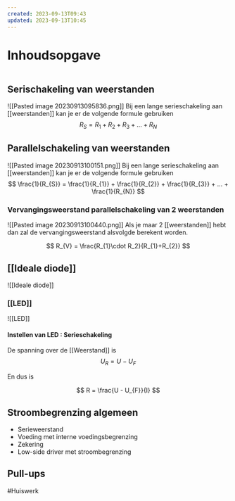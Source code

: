 ```yaml
---
created: 2023-09-13T09:43
updated: 2023-09-13T10:45
---
```

# Inhoudsopgave
```toc
```

## Serischakeling van weerstanden
![[Pasted image 20230913095836.png]]
Bij een lange serieschakeling aan [[weerstanden]] kan je er de volgende formule gebruiken
$$
R_{S} = R_{1} + R_{2}  + R_{3} + ... + R_{N}
$$

## Parallelschakeling van weerstanden
![[Pasted image 20230913100151.png]]
Bij een lange serieschakeling aan [[weerstanden]] kan je er de volgende formule gebruiken
$$
\frac{1}{R_{S}} = \frac{1}{R_{1}} + \frac{1}{R_{2}}  + \frac{1}{R_{3}} + ... + \frac{1}{R_{N}}
$$

### Vervangingsweerstand parallelschakeling van 2 weerstanden
![[Pasted image 20230913100440.png]]
Als je maar 2 [[weerstanden]] hebt dan zal de vervangingsweerstand alsvolgde berekent worden.

$$
R_{V} = \frac{R_{1}\cdot R_2}{R_{1}+R_{2}}
$$

## [[Ideale diode]]
![[Ideale diode]]

### [[LED]]
![[LED]]

#### Instellen van LED : Serieschakeling 
De spanning over de [[Weerstand]]  is 
$$
U_{R} = U - U_{F}
$$

En dus is

$$
R = \frac{U - U_{F}}{I}
$$

## Stroombegrenzing algemeen
- Serieweerstand
- Voeding met interne voedingsbegrenzing
- Zekering
- Low-side driver met stroombegrenzing 

## Pull-ups


#Huiswerk 